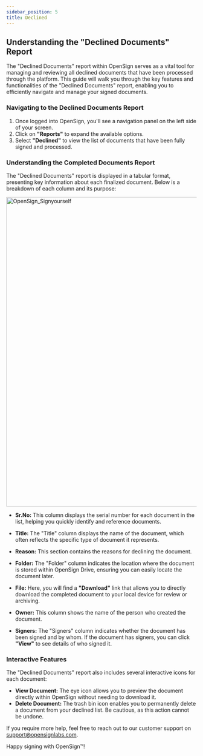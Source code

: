 ```yaml
---
sidebar_position: 5
title: Declined
---
```

## Understanding the "Declined Documents" Report

The "Declined Documents" report within OpenSign serves as a vital tool for managing and reviewing all declined documents that have been processed through the platform. This guide will walk you through the key features and functionalities of the "Declined Documents" report, enabling you to efficiently navigate and manage your signed documents.

### Navigating to the Declined Documents Report

1. Once logged into OpenSign, you'll see a navigation panel on the left side of your screen.
2. Click on **"Reports"** to expand the available options.
3. Select **"Declined"** to view the list of documents that have been fully signed and processed.

### Understanding the Completed Documents Report

The "Declined Documents" report is displayed in a tabular format, presenting key information about each finalized document. Below is a breakdown of each column and its purpose:

<img width="816" alt="OpenSign_Signyourself" src="https://github.com/user-attachments/assets/dc55e678-52c0-4e75-a1d5-b5a94690bc33" />

- **Sr.No:** This column displays the serial number for each document in the list, helping you quickly identify and reference documents.

- **Title:** The "Title" column displays the name of the document, which often reflects the specific type of document it represents.
  
- **Reason:** This section contains the reasons for declining the document.

- **Folder:** The "Folder" column indicates the location where the document is stored within OpenSign Drive, ensuring you can easily locate the document later.

- **File:** Here, you will find a **"Download"** link that allows you to directly download the completed document to your local device for review or archiving.

- **Owner:** This column shows the name of the person who created the document.

- **Signers:** The "Signers" column indicates whether the document has been signed and by whom. If the document has signers, you can click **"View"** to see details of who signed it.

### Interactive Features

The "Declined Documents" report also includes several interactive icons for each document:

- **View Document:** The eye icon allows you to preview the document directly within OpenSign without needing to download it.
- **Delete Document:** The trash bin icon enables you to permanently delete a document from your declined list. Be cautious, as this action cannot be undone.

If you require more help, feel free to reach out to our customer support on support@opensignlabs.com.

Happy signing with OpenSign™!
